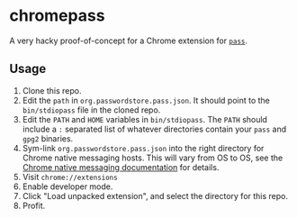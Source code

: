 # chromepass

A very hacky proof-of-concept for a Chrome extension for [`pass`][1].

[1]: http://www.passwordstore.org/


## Usage

1. Clone this repo.
2. Edit the `path` in `org.passwordstore.pass.json`. It should point to the
   `bin/stdiopass` file in the cloned repo.
3. Edit the `PATH` and `HOME` variables in `bin/stdiopass`. The `PATH` should
   include a `:` separated list of whatever directories contain your
   `pass` and `gpg2` binaries.
4. Sym-link `org.passwordstore.pass.json` into the right directory for Chrome
   native messaging hosts. This will vary from OS to OS, see the
   [Chrome native messaging documentation][2] for details.
5. Visit `chrome://extensions`
6. Enable developer mode.
7. Click "Load unpacked extension", and select the directory for this repo.
8. Profit.


[2]: https://developer.chrome.com/extensions/nativeMessaging#native-messaging-host-location

